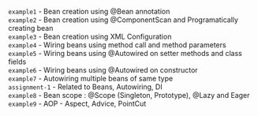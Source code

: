 `example1` - Bean creation using @Bean annotation\
`example2` - Bean creation using @ComponentScan and Programatically creating bean\
`example3` - Bean creation using XML Configuration\
`example4` - Wiring beans using method call and method parameters\
`example5` - Wiring beans using @Autowired on setter methods and class fields\
`example6` - Wiring beans using @Autowired on constructor\
`example7` - Autowiring multiple beans of same type\
`assignment-1` - Related to Beans, Autowiring, DI\
`example8` - Bean scope : @Scope (Singleton, Prototype), @Lazy and Eager\
`example9` - AOP - Aspect, Advice, PointCut
